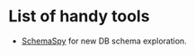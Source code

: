 # List of handy tools

* [SchemaSpy](http://schemaspy.sourceforge.net/) for new DB schema exploration.
